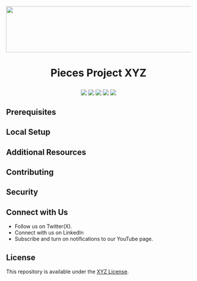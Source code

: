 <!-- 
<h1 align="center">
    <b>
        <a href="https://pieces.app">
            <img src="https://github.com/Arindam200/pieces-readme-template/assets/109217591/4a8ebb8f-a46c-49fe-a0a4-a6ee41583a99" height="125" width="600" />
        </a><br>
    </b>
</h1> -->

<h1 align="center">
    <b>
        <a href="https://pieces.app">
            <picture>
                <source srcset="https://github.com/Arindam200/pieces-readme-template/assets/light-image.jpg" media="(prefers-color-scheme: light)">
                <source srcset="https://github.com/Arindam200/pieces-readme-template/assets/109217591/4a8ebb8f-a46c-49fe-a0a4-a6ee41583a99" media="(prefers-color-scheme: dark)">
                <img src="https://github.com/Arindam200/pieces-readme-template/assets/dark-image.jpg" height="125" width="600" />
            </picture>
        </a><br>
    </b>
</h1>


# <p align="center"> Pieces Project XYZ
<p align="center">
<a href="https://github.com/pieces-app/example-typescript" alt="GitHub contributors">
<img src="https://img.shields.io/github/contributors/pieces-app/example-typescript.svg" /><a>
<a href="https://github.com/pieces-app/example-typescript" alt="GitHub issues by-label">
<img src="https://img.shields.io/github/issues/pieces-app/example-typescript" /></a>
<a href="https://discord.gg/getpieces" alt="Discord">
<img src="https://img.shields.io/badge/Discord-@layer5.svg?color=7389D8&label&logo=discord&logoColor=ffffff" /></a>

<a href="https://twitter.com/Keployio" alt="Twitter Follow">
<img src="https://img.shields.io/twitter/follow/keploy.svg?label=Follow" /></a>
<a href="https://github.com/pieces-app/cli-agent" alt="License">
<img src="https://img.shields.io/github/license/pieces-app/example-typescript.svg" /></a>

</p>

</p>

## Prerequisites

## Local Setup

## Additional Resources


## Contributing



## Security



## Connect with Us

- Follow us on Twitter(X).
- Connect with us on LinkedIn
- Subscribe and turn on notifications to our YouTube page.

## License

This repository is available under the [XYZ License](./LICENSE).
